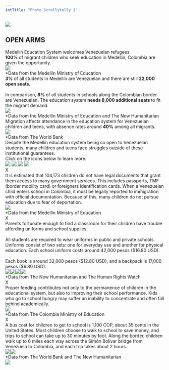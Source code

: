 ```yaml
---
intTitle: "Photo Scrollytelly 1"
---
```

<section class="interactive">
  <div class="interactive__body">
    <div class="scrollytelly__gradient-top"></div>
    <div class="interactive__background flex-column" id="scrollytelly-1">
      <div class="scrollytelly__main">
        <div id ="scrollytelly__title"class="flex-column">
          <img src="assets/TitleCard.png">
          <h2 class="interactive__title">OPEN ARMS</h2>
          <div class="interactive__intro">Medellín Education System welcomes Venezuelan refugees</div>
        </div>
        <div class="scrollytelly__body flex-column">
          <div class="scrolly__text"><strong>100%</strong> of migrant children who seek education in Medellín, Colombia are given the opportunity. </div>
          <img src="assets/Screen1.png">
          <div class="scrolly__source">*Data from the Medellín Ministry of Education</div>
        </div>
        <div class="scrollytelly__body flex-column">
          <div class="scrolly__text">
            <strong>3%</strong> of all students in Medellín are Venezuelan and there are still <strong>22,000 open seats.</strong><br><br>
            In comparison, <strong>8% </strong>of all students in schools along the Colombian border are Venezuelan. The education system <strong>needs 8,000 additional seats </strong>to fit the migrant demand.
            </div>
          <img src="assets/Screen2.png">
          <div class="scrolly__source">*Data from the Medellín Ministry of Education and The New Humanitarian</div>
        </div>
        <div class="scrollytelly__body flex-column">
          <div class="scrolly__text">
            Migration affects attendance in the education system for Venezuelan children and teens, with absence rates around <strong>40%</strong> among all migrants.
            </div>
          <img src="assets/Screen3.png">
          <div class="scrolly__source">*Data from The World Bank</div>
        </div>
        <div class="scrollytelly__body flex-column">
          <div class="scrolly__text">
            Despite the Medellín education system being so open to Venezuelan students, many children and teens face struggles outside of these institutional guarantees.
            <div class="scrolly__instructions">Click on the icons below to learn more. </div>
            </div>
          <div class="bubbles-container">
            <img src="assets/Bubbles1.png" onclick="showBubble('deportation')">
            <img src="assets/Bubbles2.png" onclick="showBubble('resources')">
            <img src="assets/Bubbles3.png" onclick="showBubble('hunger')">
            <img src="assets/Bubbles4.png" onclick="showBubble('transportation')">
            <div id="deportation" class="bubble scrolly__text">
              <div class="closebubble" onclick="showBubble('deportation')">X</div>
              It is estimated that 104,173 children do not have legal documents that grant them access to many government services. This includes passports, TMF (border mobility card) or foreigners identification cards. When a Venezuelan child enters school in Colombia, it must be legally reported to immigration with official documentation. Because of this, many children do not pursue education due to fear of deportation.<br>
              <div class="center"><img src="assets/Notecard1.png"></div>
              <div class="scrolly__source">*Data from the Medellín Ministry of Education</div>
            </div>
            <div id="resources" class="bubble scrolly__text">
              <div class="closebubble" onclick="showBubble('resources')">X</div>
              Parents fortunate enough to find a classroom for their children have trouble affording uniforms and school supplies.<br><br>
              All students are required to wear uniforms in public and private schools. Uniforms consist of two sets: one for everyday use and another for physical education. Each school uniform costs around 42,000 pesos ($16.80 USD).<br><br>
              Each book is around 32,000 pesos ($12.80 USD), and a backpack is 17,000 pesos ($6.80 USD).<br>
              <div class="center">
                <img src="assets/Notecard2-1.png"><img src="assets/Notecard2-2.png"><img src="assets/Notecard2-3.png"><img src="assets/Notecard2-4.png">
              </div>
              <div class="scrolly__source">*Data from The New Humanitarian and The Human Rights Watch</div>
            </div>
            <div id="hunger" class="bubble scrolly__text">
              <div class="closebubble" onclick="showBubble('hunger')">X</div>
              Proper feeding contributes not only to the permanence of children in the educational system, but also to improving their school performance. Kids who go to school hungry may suffer an inability to concentrate and often fall behind academically.  <br>
              <div class="center"><img src="assets/Notecard3.png"></div>
              <div class="scrolly__source">*Data from The Colombia Ministry of Education</div>
            </div>
            <div id="transportation" class="bubble scrolly__text">
              <div class="closebubble" onclick="showBubble('transportation')">X</div>
              A bus cost for children to get to school is 1,100 COP, about 35 cents in the United States. Most children choose to walk to school to save money, and trips to school can take up to 30 minutes by foot. Along the border, children walk up to 6 miles each way across the Simón Bolívar bridge from Venezuela to Colombia, and each trip takes about 2 hours. <br>
              <div class="center"><img src="assets/Notecard4-1.png"><img src="assets/Notecard4-2.png"></div>
              <div class="scrolly__source">*Data from The World Bank and The New Humanitarian</div>
            </div>
          </div>
          <img src="assets/BubbleSilhouette.png">
        </div>
      </div>
    </div>
  </div>
</section>
